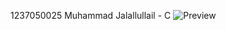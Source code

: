 1237050025 Muhammad Jalallullail - C
![Preview](https://github.com/user-attachments/assets/941b6732-a12d-4b4d-8806-5f8fd24e1ce6)
